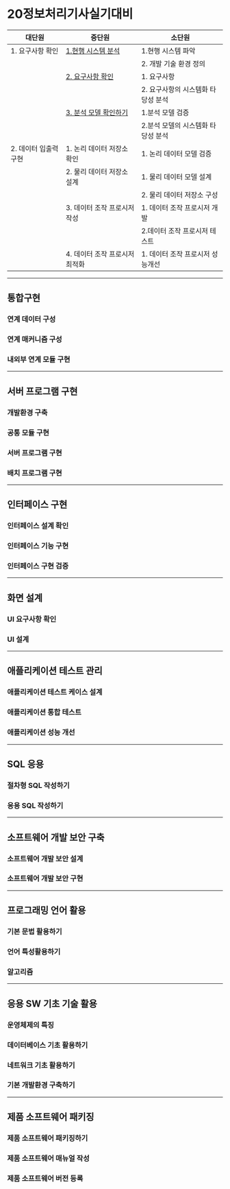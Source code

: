 # 20정보처리기사실기대비

| 대단원                | 중단원                                                               | 소단원                             |
| --------------------- | -------------------------------------------------------------------- | ---------------------------------- |
| 1. 요구사항 확인      | [1.현행 시스템 분석](./Docs/1.요구사항확인/1.현행시스템분석.md)      | 1.현행 시스템 파악                 |
|                       |                                                                      | 2. 개발 기술 환경 정의             |
|                       | [2. 요구사항 확인](./Docs/1.요구사항확인/2.요구사항확인.md)          | 1. 요구사항                        |
|                       |                                                                      | 2. 요구사항의 시스템화 타당성 분석 |
|                       | [3. 분석 모델 확인하기](./Docs/1.요구사항확인/3.분석모델확인하기.md) | 1.분석 모델 검증                   |
|                       |                                                                      | 2.분석 모델의 시스템화 타당성 분석 |
| 2. 데이터 입출력 구현 | 1. 논리 데이터 저장소 확인                                           | 1. 논리 데이터 모델 검증           |
|                       | 2. 물리 데이터 저장소 설계                                           | 1. 물리 데이터 모델 설계           |
|                       |                                                                      | 2. 물리 데이터 저장소 구성         |
|                       | 3. 데이터 조작 프로시저 작성                                         | 1. 데이터 조작 프로시저 개발       |
|                       |                                                                      | 2.데이터 조작 프로시저 테스트      |
|                       | 4. 데이터 조작 프로시저 최적화                                       | 1. 데이터 조작 프로시저 성능개선   |

---

## 통합구현

### 연계 데이터 구성

### 연계 매커니즘 구성

### 내외부 연계 모듈 구현

---

## 서버 프로그램 구현

### 개발환경 구축

### 공통 모듈 구현

### 서버 프로그램 구현

### 배치 프로그램 구현

---

## 인터페이스 구현

### 인터페이스 설계 확인

### 인터페이스 기능 구현

### 인터페이스 구현 검증

---

## 화면 설계

### UI 요구사항 확인

### UI 설계

---

## 애플리케이션 테스트 관리

### 애플리케이션 테스트 케이스 설계

### 애플리케이션 통합 테스트

### 애플리케이션 성능 개선

---

## SQL 응용

### 절차형 SQL 작성하기

### 응용 SQL 작성하기

---

## 소프트웨어 개발 보안 구축

### 소프트웨어 개발 보안 설계

### 소프트웨어 개발 보안 구현

---

## 프로그래밍 언어 활용

### 기본 문법 활용하기

### 언어 특성활용하기

### 알고리즘

---

## 응용 SW 기초 기술 활용

### 운영체제의 특징

### 데이터베이스 기초 활용하기

### 네트워크 기초 활용하기

### 기본 개발환경 구축하기

---

## 제품 소프트웨어 패키징

### 제품 소프트웨어 패키징하기

### 제품 소프트웨어 매뉴얼 작성

### 제품 소프트웨어 버전 등록
